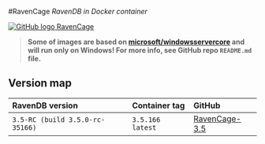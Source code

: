 #RavenCage
_RavenDB in Docker container_

 [![GitHub logo](https://github.global.ssl.fastly.net/favicon.ico) RavenCage](https://github.com/pizycki/RavenCage)

> **Some of images are based on [microsoft/windowsservercore](https://hub.docker.com/r/microsoft/windowsservercore/) and will run only on Windows! For more info, see GitHub repo `README.md` file.**

## Version map
|RavenDB version|Container tag|GitHub|
|:--|:--|:--|
|`3.5-RC (build 3.5.0-rc-35166)`|`3.5.166` `latest`|[RavenCage-3.5](https://github.com/pizycki/RavenCage-3.5)|
